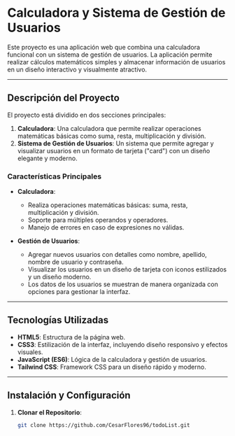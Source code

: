 # Calculadora y Sistema de Gestión de Usuarios

Este proyecto es una aplicación web que combina una calculadora funcional con un sistema de gestión de usuarios. La aplicación permite realizar cálculos matemáticos simples y almacenar información de usuarios en un diseño interactivo y visualmente atractivo.

---

## Descripción del Proyecto

El proyecto está dividido en dos secciones principales:
1. **Calculadora**: Una calculadora que permite realizar operaciones matemáticas básicas  como suma, resta, multiplicación y división. 
2. **Sistema de Gestión de Usuarios**: Un sistema que permite agregar y visualizar usuarios en un formato de tarjeta ("card") con un diseño elegante y moderno.

### Características Principales

- **Calculadora**:
  - Realiza operaciones matemáticas básicas: suma, resta, multiplicación y división.
  - Soporte para múltiples operandos y operadores.
  - Manejo de errores en caso de expresiones no válidas.
  
- **Gestión de Usuarios**:
  - Agregar nuevos usuarios con detalles como nombre, apellido, nombre de usuario y contraseña.
  - Visualizar los usuarios en un diseño de tarjeta con iconos estilizados y un diseño moderno.
  - Los datos de los usuarios se muestran de manera organizada con opciones para gestionar la interfaz.

---

## Tecnologías Utilizadas

- **HTML5**: Estructura de la página web.
- **CSS3**: Estilización de la interfaz, incluyendo diseño responsivo y efectos visuales.
- **JavaScript (ES6)**: Lógica de la calculadora y gestión de usuarios.
- **Tailwind CSS**: Framework CSS para un diseño rápido y moderno.

---

## Instalación y Configuración

1. **Clonar el Repositorio**:
   ```bash
   git clone https://github.com/CesarFlores96/todoList.git
